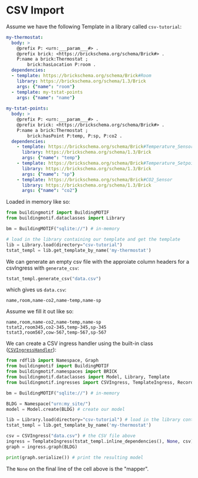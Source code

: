 # CSV Import

Assume we have the following Template in a library called `csv-tutorial`:

```yaml
my-thermostat:
  body: >
    @prefix P: <urn:___param___#> .
    @prefix brick: <https://brickschema.org/schema/Brick#> .
    P:name a brick:Thermostat ;
        brick:hasLocation P:room .
  dependencies:
  - template: https://brickschema.org/schema/Brick#Room
    library: https://brickschema.org/schema/1.3/Brick
    args: {"name": "room"}
  - template: my-tstat-points
    args: {"name": "name"}
    
my-tstat-points:
  body: >
    @prefix P: <urn:___param___#> .
    @prefix brick: <https://brickschema.org/schema/Brick#> .
    P:name a brick:Thermostat ;
        brick:hasPoint P:temp, P:sp, P:co2 .
  dependencies:
    - template: https://brickschema.org/schema/Brick#Temperature_Sensor
      library: https://brickschema.org/schema/1.3/Brick
      args: {"name": "temp"}
    - template: https://brickschema.org/schema/Brick#Temperature_Setpoint
      library: https://brickschema.org/schema/1.3/Brick
      args: {"name": "sp"}
    - template: https://brickschema.org/schema/Brick#CO2_Sensor
      library: https://brickschema.org/schema/1.3/Brick
      args: {"name": "co2"}
```

Loaded in memory like so:

```python
from buildingmotif import BuildingMOTIF
from buildingmotif.dataclasses import Library

bm = BuildingMOTIF("sqlite://") # in-memory

# load in the library containing our template and get the template
lib = Library.load(directory="csv-tutorial")
tstat_templ = lib.get_template_by_name('my-thermostat')
```

We can generate an empty csv file with the approiate column headers for a csvIngress with `generate_csv`:

```python
tstat_templ.generate_csv("data.csv")
```

which gives us `data.csv`:

```
name,room,name-co2,name-temp,name-sp
```

Assume we fill it out like so:

```
name,room,name-co2,name-temp,name-sp
tstat2,room345,co2-345,temp-345,sp-345
tstat3,room567,cow-567,temp-567,sp-567
```

We can create a CSV ingress handler using the built-in class ([`CSVIngressHandler`](/reference/apidoc/_autosummary/buildingmotif.ingresses.csv.html#buildingmotif.ingresses.csv.CSVIngress)):

```python
from rdflib import Namespace, Graph
from buildingmotif import BuildingMOTIF
from buildingmotif.namespaces import BRICK
from buildingmotif.dataclasses import Model, Library, Template
from buildingmotif.ingresses import CSVIngress, TemplateIngress, Record

bm = BuildingMOTIF("sqlite://") # in-memory

BLDG = Namespace("urn:my_site/")
model = Model.create(BLDG) # create our model

lib = Library.load(directory="csv-tutorial") # load in the library containing our template
tstat_templ = lib.get_template_by_name('my-thermostat')

csv = CSVIngress("data.csv") # the CSV file above
ingress = TemplateIngress(tstat_templ.inline_dependencies(), None, csv)
graph = ingress.graph(BLDG)

print(graph.serialize()) # print the resulting model
```

The `None` on the final line of the cell above is the "mapper".

